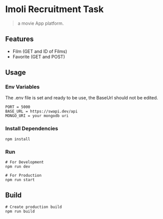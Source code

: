 # Imoli Recruitment Task

> a movie App platform.

## Features

- Film (GET and ID of Films)
- Favorite (GET and POST)

## Usage

### Env Variables

The .env file is set and ready to be use, the BaseUrl should not be edited.

```
PORT = 5000
BASE_URL = https://swapi.dev/api
MONGO_URI = your mongodb uri

```

### Install Dependencies

```
npm install

```

### Run

```
# For Development
npm run dev

# For Production
npm run start
```

## Build

```
# Create production build
npm run build
```
